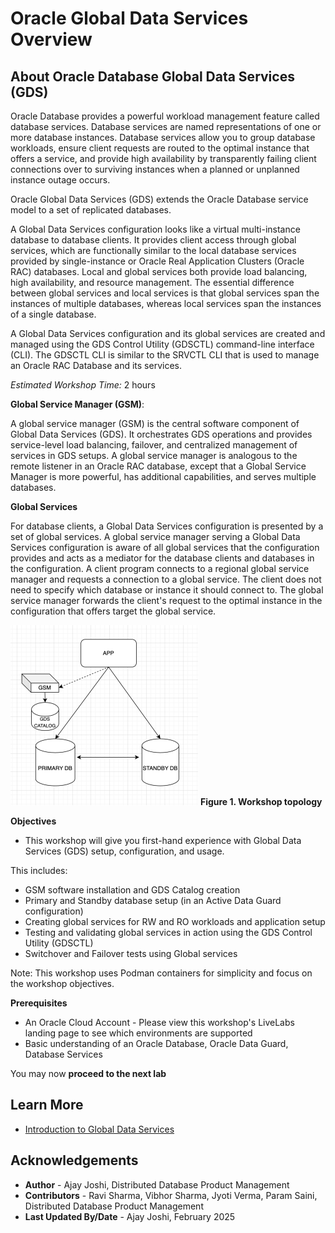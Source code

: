# Oracle Global Data Services Overview

## About Oracle Database Global Data Services (GDS)

Oracle Database provides a powerful workload management feature called database services. Database services are named representations of one or more database instances. Database services allow you to group database workloads, ensure client requests are routed to the optimal instance that offers a service, and provide high availability by transparently failing client connections over to surviving instances when a planned or unplanned instance outage occurs.

Oracle Global Data Services (GDS) extends the Oracle Database service model to a set of replicated databases.

A Global Data Services configuration looks like a virtual multi-instance database to database clients. It provides client access through global services, which are functionally similar to the local database services provided by single-instance or Oracle Real Application Clusters (Oracle RAC) databases. Local and global services both provide load balancing, high availability, and resource management. The essential difference between global services and local services is that global services span the instances of multiple databases, whereas local services span the instances of a single database.

A Global Data Services configuration and its global services are created and managed using the GDS Control Utility (GDSCTL) command-line interface (CLI). The GDSCTL CLI is similar to the SRVCTL CLI that is used to manage an Oracle RAC Database and its services. 

*Estimated Workshop Time:*  2 hours

**Global Service Manager (GSM)**:

A global service manager (GSM) is the central software component of Global Data Services (GDS). It orchestrates GDS operations and provides service-level load balancing, failover, and centralized management of services in GDS setups. A global service manager is analogous to the remote listener in an Oracle RAC database, except that a Global Service Manager is more powerful, has additional capabilities, and serves multiple databases.

**Global Services**

For database clients, a Global Data Services configuration is presented by a set of global services. A global service manager serving a Global Data Services configuration is aware of all global services that the configuration provides and acts as a mediator for the database clients and databases in the configuration. A client program connects to a regional global service manager and requests a connection to a global service. The client does not need to specify which database or instance it should connect to. The global service manager forwards the client's request to the optimal instance in the configuration that offers target the global service.

![GDS workshop topology](images/gds-workshop-topology.png)
**Figure 1. Workshop topology**

**Objectives**

- This workshop will give you first-hand experience with Global Data Services (GDS) setup, configuration, and usage.

This includes:

- GSM software installation and GDS Catalog creation
- Primary and Standby database setup (in an Active Data Guard configuration)
- Creating global services for RW and RO workloads and application setup
- Testing and validating global services in action using the GDS Control Utility (GDSCTL)
- Switchover and Failover tests using Global services

Note: This workshop uses Podman containers for simplicity and focus on the workshop objectives.

**Prerequisites**

- An Oracle Cloud Account - Please view this workshop's LiveLabs landing page to see which environments are supported
- Basic understanding of an Oracle Database, Oracle Data Guard, Database Services

You may now **proceed to the next lab**

## Learn More

- [Introduction to Global Data Services](https://docs.oracle.com/en/database/oracle/oracle-database/23/gsmug/intro-global-data-services.html#GUID-415B8BB5-5C8D-4C78-8E76-43DB1648E467)

## Acknowledgements
* **Author** - Ajay Joshi, Distributed Database Product Management
* **Contributors** - Ravi Sharma, Vibhor Sharma, Jyoti Verma, Param Saini, Distributed Database Product Management
* **Last Updated By/Date** - Ajay Joshi, February 2025
